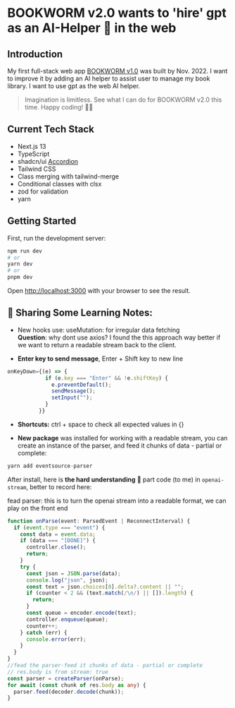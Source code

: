 # BOOKWORM v2.0 wants to 'hire' gpt as an AI-Helper 🤖 in the web

## Introduction

My first full-stack web app [BOOKWORM v1.0](https://github.com/yanliu1111/ReactFirebase-FullStackProject-bookLibrary) was built by Nov. 2022. I want to improve it by adding an AI helper to assist user to manage my book library. I want to use gpt as the web AI helper.

> Imagination is limitless. See what I can do for BOOKWORM v2.0 this time. Happy coding! 🧖‍♀️

## Current Tech Stack

- Next.js 13
- TypeScript
- shadcn/ui [Accordion](https://ui.shadcn.com/docs/components/accordion)
- Tailwind CSS
- Class merging with tailwind-merge
- Conditional classes with clsx
- zod for validation
- yarn

## Getting Started

First, run the development server:

```bash
npm run dev
# or
yarn dev
# or
pnpm dev
```

Open [http://localhost:3000](http://localhost:3000) with your browser to see the result.

## 🤶 Sharing Some Learning Notes:

- New hooks use: useMutation: for irregular data fetching <br>
  **Question**: why dont use axios? I found the this approach way better if we want to return a readable stream back to the client.

- **Enter key to send message**, Enter + Shift key to new line

```ts
onKeyDown={(e) => {
            if (e.key === "Enter" && !e.shiftKey) {
              e.preventDefault();
              sendMessage();
              setInput("");
            }
          }}
```

- **Shortcuts:** ctrl + space to check all expected values in {}

- **New package** was installed for working with a readable stream, you can create an instance of the parser, and feed it chunks of data - partial or complete:

```ts
yarn add eventsource-parser
```

After install, here is **the hard understanding** 🤔 part code (to me) in `openai-stream`, better to record here:

fead parser: this is to turn the openai stream into a readable format, we can play on the front end

```ts
function onParse(event: ParsedEvent | ReconnectInterval) {
  if (event.type === "event") {
    const data = event.data;
    if (data === "[DONE]") {
      controller.close();
      return;
    }
    try {
      const json = JSON.parse(data);
      console.log("json", json);
      const text = json.choices[0].delta?.content || "";
      if (counter < 2 && (text.match(/\n/) || []).length) {
        return;
      }
      const queue = encoder.encode(text);
      controller.enqueue(queue);
      counter++;
    } catch (err) {
      console.error(err);
    }
  }
}
//fead the parser-feed it chunks of data - partial or complete
// res.body is from stream: true
const parser = createParser(onParse);
for await (const chunk of res.body as any) {
  parser.feed(decoder.decode(chunk));
}
```
